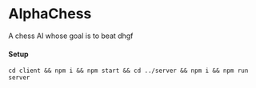 # AlphaChess
A chess AI whose goal is to beat dhgf

#### Setup
```
cd client && npm i && npm start && cd ../server && npm i && npm run server
```
